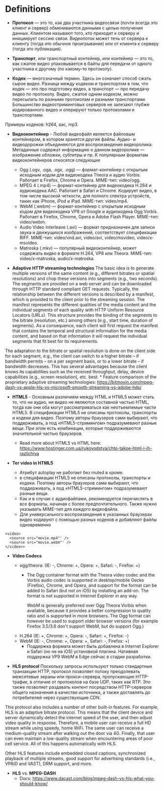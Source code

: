 # Definitions

* **Протокол** — это то, как два участника видеосвязи (почти всегда это клиент и сервер) обмениваются данными 
с целью получения данных. Клиентом называют того, кто приходит к серверу и инициирует сессию связи. 
Видеопоток может течь от сервера к клиенту (тогда это обычное проигрывание) или от клиента к серверу (тогда это публикация).

* **Транспорт**, или транспортный контейнер, или контейнер — это то, как сжатое видео упаковывается в байты 
для передачи от одного участника к другому (по какому-то протоколу).

* **Кодек** — многозначный термин. Здесь он означает способ сжать сырое видео. 
Разница между кодеком и транспортом в том, что кодек — это про подготовку видео, 
а транспорт — про передачу видео по протоколу. Видео, сжатое одним кодеком, 
можно пересылать по разными протоколам и разными транспортами. 
Большинство видеостриминговых серверов не залезают глубже кодированного видео и оперируют только протоколами и транспортами.

Примеры кодеков: h264, aac, mp3.

* **Видеоконтейнер** - Любой видеофайл является файловым контейнером, в котором хранятся другие файлы. 
Аудио- и видеодорожки объединяются для воспроизведения видеоролика. 
Метаданные содержат информацию о данном видеоролике — изображение обложки, субтитры и пр. 
К популярным форматам видеоконтейнеров относятся следующие
    * Ogg (.ogv, .oga, .ogx, .ogg) — формат-контейнер с открытым исходным кодом для видеокодека Theora и аудио Vorbis. 
    Работает в Firefox, Chrome и Opera.
      MIME-тип: video/ogg.
    * MPEG 4 (.mp4) — формат-контейнер для видеокодека H.264 и аудиокодека AAC. Работает в Safari и Chrome. 
    Кодирует видео, в том числе высокой четкости, для полного спектра устройств, таких как iPhone, iPod и iPad.
      MIME-тип: video/mp4.
    * WebM (.webm) — формат-контейнер с открытым исходным кодом для видеокодека VP8 от Google и аудиокодека Ogg Vorbis. 
    Работает в Firefox, Chrome, Opera и Adobe Flash Player.
      MIME-тип: video/webm.
    * Audio Video Interleave (.avi) — формат предназначен для записи звука и движущихся изображений, соответствует спецификации RIFF.
      MIME-тип: video/vnd.avi, video/avi, video/msvideo, video/x-msvideo.
    * Matroska (.mkv) — популярный видеоконтейнер, может содержать видео в формате H.264, VP8 или Theora.
      MIME-тип: video/x-matroska, audio/x-matroska.        

* **Adaptive HTTP streaming technologies**
The basic idea is to generate multiple versions of the same content (e.g., different bitrates or spatial resolutions) 
and chop these versions into segments (e.g., two seconds).
The segments are provided on a web server and can be downloaded through HTTP standard compliant GET requests. 
Typically, the relationship between the different versions is described by a manifest, which is provided to the client prior to the streaming session. 
The manifest represents the different qualities of the media content and the individual segments of each quality with HTTP Uniform Resource Locators (URLs). 
This structure provides the binding of the segments to the bitrate (resolution, etc.)  among others (e.g., start time, duration of segments). 
As a consequence, each client will first request the manifest that contains the temporal and structural information for the media content, 
and based on that information it will request the individual segments that fit best for its requirements.

The adaptation to the bitrate or spatial resolution is done on the client side for each segment, e.g., 
the client can switch to a higher bitrate – if bandwidth permits – on a per segment basis, or to a lower bitrate – if bandwidth decreases. 
This has several advantages because the client knows its capabilities such as the received throughput, delay, device capabilities 
(e.g., screen resolution), etc. best.
    * Feature comparison of the proprietary adaptive streaming technologies: https://bitmovin.com/mpeg-dash-vs-apple-hls-vs-microsoft-smooth-streaming-vs-adobe-hds/

* **HTML5** - Основным различием между HTML и HTML5 может стать то, что ни аудио, ни видео не являются составной частью HTML, 
тогда как они оба могут рассматриваться как неотъемлемые части HTML5.
В спецификации HTML5 не описаны протоколы, транспорты и кодеки для видео. 
Поэтому авторы браузеров сами выбирают, что поддерживать, а под «HTML5-стримингом» подразумевают разные вещи.
При этом есть комбинации, которые поддерживаются значительной частью браузеров.
    * Read more about HTML5 vs HTML here: https://www.hostinger.com.ua/rukovodstva/chto-takoe-html-i-ih-razlichiya

* **Тег video in HTML5**
    * Атрибут autoplay не работает без muted в хроме.
    * в спецификации HTML5 не описаны протоколы, транспорты и кодеки. Поэтому авторы браузеров сами выбирают, 
    что поддерживать, а под «HTML5-стримингом» подразумевают разные вещи.
    * Как и в случае с аудиофайлами, рекомендуется перечислять в <source> все форматы, начиная с более предпочтительного. 
    Также нужно указывать MIME-тип для каждого видеофайла.
    * Для универсального воспроизведения в указанных браузерах видео кодируют с помощью разных кодеков и добавляют файлы одновременно
```
<video>
  <source src="movie.mp4"' />
  <source src="movie.webm"' />
</video>>
```

* **Video Codecs**
    * ogg/theora: (IE: -, Chrome: +, Opera: +, Safari: -, Firefox: +)
        * The Ogg container format with the Theora video codec and the Vorbis audio codec is supported in desktop/mobile Gecko (Firefox), Chrome, and Opera, 
        and support for the format can be added to Safari (but not on iOS) by installing an add-on. The format is not supported in Internet Explorer in any way.
          
          WebM is generally preferred over Ogg Theora Vorbis when available, 
          because it provides a better compression to quality ratio and is supported in more browsers. 
          The Ogg format can however be used to support older browser versions (for example Firefox 3.5/3.6 don't support WebM, but do support Ogg.)
    * H.264       (IE: +, Chrome: +, Opera: -, Safari: +, Firefox: -)  
    * WebM        (IE: -, Chrome: +, Opera: +, Safari: -, Firefox: +)
        * Поддержка формата может быть добавлена в Internet Explorer и Safari (но не на iOS) установкой плагина. 
        Нативная поддержка VP9 WebM в Edge сейчас в стадии разработки.

* **HLS protocol**
Поскольку запросы используют только стандартные транзакции HTTP, 
протокол позволяет потоку преодолевать межсетевые экраны или прокси-сервера, 
пропускающие HTTP-трафик, в отличие от протоколов на базе UDP, таких как RTP. 
Это также позволяет раздавать контент посредством HTTP-серверов общего назначения в качестве источника, 
а также доставлять до потребителей через существующие CDN.

This protocol also includes a number of other built-in features. For example, HLS is an adaptive bitrate protocol. 
This means that the client device and server dynamically detect the internet speed of the user, and then adjust video quality in response.
Therefore, a mobile user can receive a full HD stream while using speedy, home WiFi. 
The same user can receive a medium-quality stream after walking out the door via 4G. 
Finally, that user can even maintain a low-quality stream when encountering areas of poor cell service. 
All of this happens automatically with HLS.

Other HLS features include embedded closed captions, synchronized playback of multiple streams, 
good support for advertising standards (i.e., VPAID and VAST), DRM support, and more.        

* **HLS** vs. **MPEG-DASH**
    * Docs: https://www.dacast.com/blog/mpeg-dash-vs-hls-what-you-should-know/

